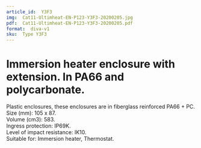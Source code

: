 ```yaml
---
article_id:  Y3F3
img:  Cat11-Ultimheat-EN-P123-Y3F3-20200205.jpg
pdf:  Cat11-Ultimheat-EN-P123-Y3F3-20200205.pdf
format:  diva-v1
sku:  Type Y3F3
---
```


# Immersion heater enclosure with extension. In PA66 and polycarbonate.

Plastic enclosures, these enclosures are in fiberglass reinforced PA66 + PC.  
Size (mm): 105 x 87.  
Volume (cm3): 583.  
Ingress protection: IP69K.  
Level of impact resistance: IK10.  
Suitable for: Immersion heater, Thermostat.  

